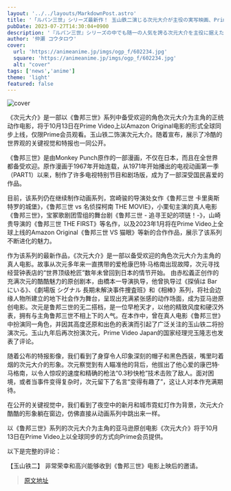 ```yaml
---
layout: '../../layouts/MarkdownPost.astro'
title: '「ルパン三世」シリーズ最新作！ 玉山鉄二演じる次元大介が主役の実写映画、Prime Videoで独占配信へ'
pubDate: 2023-07-27T14:30:04+0900
description: '『ルパン三世』シリーズの中でも随一の人気を誇る次元大介を主役に据えた本格アクション映画として、Amazon Original映画『次元大介』が10月13日よりプライム会員向けにPrime Videoで世界同時配信されることがわかった。主演の次元役は玉山鉄二が務める。'
author: '仲瀬 コウタロウ'
cover:
  url: 'https://animeanime.jp/imgs/ogp_f/602234.jpg'
  square: 'https://animeanime.jp/imgs/ogp_f/602234.jpg'
  alt: "cover"
tags: ['news','anime']
theme: 'light'
featured: false
---
```


![cover](https://animeanime.jp/imgs/ogp_f/602234.jpg)

《次元大介》是一部以《鲁邦三世》系列中备受欢迎的角色次元大介为主角的正统动作电影，将于10月13日在Prime Video上以Amazon Original电影的形式全球同步上线，仅限Prime会员观看。玉山铁二饰演次元大介。随着宣布，展示了冷酷的世界观的关键视觉和特报也一同公开。

《鲁邦三世》是由Monkey Punch原作的一部漫画，不仅在日本，而且在全世界都备受欢迎。原作漫画于1967年开始连载，从1971年开始播出的电视动画第一季（PART1）以来，制作了许多电视特别节目和剧场版，成为了一部深受国民喜爱的作品。

目前，该系列仍在继续制作动画系列，宫崎骏的导演处女作《鲁邦三世 卡里奥斯特罗的城堡》，《鲁邦三世 vs 名侦探柯南 THE MOVIE》，小栗旬主演的真人电影《鲁邦三世》，宝冢歌剧团雪组的舞台剧《鲁邦三世 - 追寻王妃的项链！-》，山崎贵导演的《鲁邦三世 THE FIRST》等名作，以及2023年1月将在Prime Video上全球上线的Amazon Original《鲁邦三世 VS 猫眼》等新的合作作品，展示了该系列不断进化的魅力。

作为该系列的最新作品，《次元大介》是一部以备受欢迎的角色次元大介为主角的真人电影。故事从次元多年来一直携带的爱枪康巴特·马格南出现故障，次元寻找经营钟表店的“世界顶级枪匠”数年未曾回到日本的情节开始。
由赤松義正创作的充满次元的酷酷魅力的原创剧本，由橋本一导演执导，他曾执导过《探偵は Bar にいる》、《劇場版 シグナル 長期未解決事件捜査班》和《相棒》系列，将社会边缘人物所建立的地下社会作为舞台，呈现出充满紧张感的动作场面，成为亚马逊原创电影。次元是鲁邦三世的无二搭档，是一位早枪天才，以他的精致风度和硬汉外表，拥有与主角鲁邦三世不相上下的人气。在本作中，曾在真人电影《鲁邦三世》中扮演同一角色，并因其高度还原和出色的表演而引起了广泛关注的玉山铁二将扮演次元。玉山九年后再次扮演次元，Prime Video Japan的国家经理児玉隆志也发表了评论。

随着公布的特报影像，我们看到了身穿令人印象深刻的帽子和黑色西装，嘴里叼着烟的次元大介的形象。次元察觉到有人瞄准他的背后，他拔出了他心爱的康巴特·马格南，以令人惊叹的速度和精确的枪法“0.3秒快枪”技术击败了敌人。面对困境，或者当事件变得复杂时，次元留下了名言“变得有趣了”，这让人对本作充满期待。

在公开的关键视觉中，我们看到了夜空中的新月和城市霓虹灯作为背景，次元大介酷酷的形象躺在窗边，仿佛直接从动画系列中跳出来一样。

以《鲁邦三世》系列的次元大介为主角的亚马逊原创电影《次元大介》将于10月13日在Prime Video上以全球同步的方式向Prime会员提供。

以下是完整的评论：

【玉山铁二】
非常荣幸和高兴能够收到《鲁邦三世》电影上映后的邀请。

>[原文地址](https://animeanime.jp/article/2023/07/27/78856.html)  